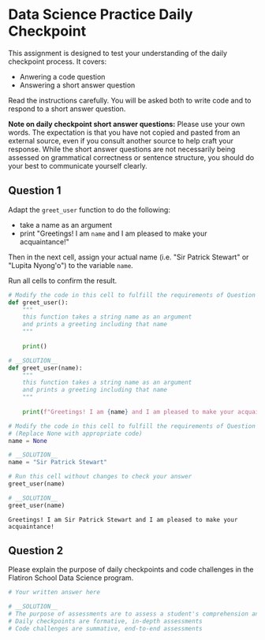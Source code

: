 # Data Science Practice Daily Checkpoint

This assignment is designed to test your understanding of the daily checkpoint process. It covers:

 - Anwering a code question
 - Answering a short answer question
 
Read the instructions carefully. You will be asked both to write code and to respond to a short answer question.

**Note on daily checkpoint short answer questions:** Please use your own words. The expectation is that you have not copied and pasted from an external source, even if you consult another source to help craft your response. While the short answer questions are not necessarily being assessed on grammatical correctness or sentence structure, you should do your best to communicate yourself clearly.

## Question 1

Adapt the `greet_user` function to do the following:

 - take a name as an argument
 - print "Greetings! I am `name` and I am pleased to make your acquaintance!"

Then in the next cell, assign your actual name (i.e. "Sir Patrick Stewart" or "Lupita Nyong'o") to the variable `name`.

Run all cells to confirm the result.


```python
# Modify the code in this cell to fulfill the requirements of Question 1
def greet_user():
    """
    this function takes a string name as an argument 
    and prints a greeting including that name 
    """
    
    print()
```


```python
# __SOLUTION__
def greet_user(name):
    """
    this function takes a string name as an argument 
    and prints a greeting including that name 
    """
    
    print(f"Greetings! I am {name} and I am pleased to make your acquaintance!")
```


```python
# Modify the code in this cell to fulfill the requirements of Question 2
# (Replace None with appropriate code)
name = None
```


```python
# __SOLUTION__
name = "Sir Patrick Stewart"
```


```python
# Run this cell without changes to check your answer
greet_user(name)
```


```python
# __SOLUTION__
greet_user(name)
```

    Greetings! I am Sir Patrick Stewart and I am pleased to make your acquaintance!


## Question 2

Please explain the purpose of daily checkpoints and code challenges in the Flatiron School Data Science program.


```python
# Your written answer here
```


```python
# __SOLUTION__
# The purpose of assessments are to assess a student's comprehension and application of our Data Science program's key content.
# Daily checkpoints are formative, in-depth assessments
# Code challenges are summative, end-to-end assessments
```
